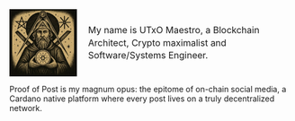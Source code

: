 <div style="display: flex; align-items: center; gap: 20px; flex-wrap: nowrap;">
  <img src="images/utxo-maestro-logo.jpg" alt="UTxO Maestro" width="120" height="120" style="flex-shrink: 0;">
  <div style="flex: 1; min-width: 0;">
    <p style="margin: 0; font-size: 16px; line-height: 1.4;">My name is UTxO Maestro, a Blockchain Architect, Crypto maximalist and Software/Systems Engineer.</p>
  </div>
</div>

Proof of Post is my magnum opus: the epitome of on-chain social media, a Cardano native platform where every post lives on a truly decentralized network.
